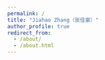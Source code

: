 ```yaml
---
permalink: /
title: "Jiahao Zhang（张佳豪）"
author_profile: true
redirect_from: 
  - /about/
  - /about.html
---
```





